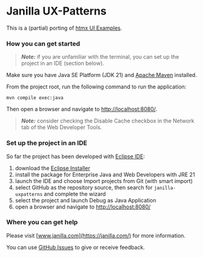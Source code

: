 # Janilla UX-Patterns

This is a (partial) porting of [htmx UI Examples](https://htmx.org/examples/#ui-examples).

### How you can get started

> **_Note:_**  if you are unfamiliar with the terminal, you can set up the project in an IDE (section below).

Make sure you have Java SE Platform (JDK 21) and [Apache Maven](https://maven.apache.org/install.html) installed.

From the project root, run the following command to run the application:

```shell
mvn compile exec:java
```

Then open a browser and navigate to <http://localhost:8080/>.

> **_Note:_**  consider checking the Disable Cache checkbox in the Network tab of the Web Developer Tools.

### Set up the project in an IDE

So far the project has been developed with [Eclipse IDE](https://eclipseide.org/):

1. download the [Eclipse Installer](https://www.eclipse.org/downloads/packages/installer)
2. install the package for Enterprise Java and Web Developers with JRE 21
3. launch the IDE and choose Import projects from Git (with smart import)
4. select GitHub as the repository source, then search for `janilla-uxpatterns` and complete the wizard
5. select the project and launch Debug as Java Application
6. open a browser and navigate to <http://localhost:8080/>

### Where you can get help

Please visit [www.janilla.com](https://janilla.com/) for more information.

You can use [GitHub Issues](https://github.com/diego-schivo/janilla-uxpatterns/issues) to give or receive feedback.
